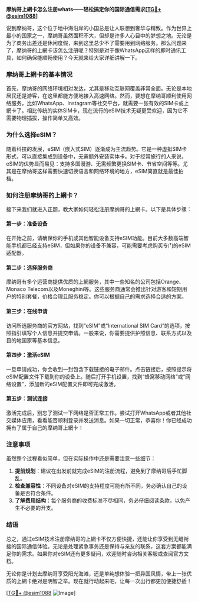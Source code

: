 **摩纳哥上網卡怎么注册whats——轻松搞定你的国际通信需求[[TG💪+ @esim1088](https://t.me/s/esim1088)]**

说到摩纳哥，这个位于地中海沿岸的小国总是让人联想到奢华与精致。作为世界上最小的国家之一，摩纳哥虽然面积不大，但却是许多人心目中的梦想之地。无论是为了商务出差还是休闲度假，来到这里总少不了需要用到网络服务。那么问题来了，摩纳哥的上網卡该怎么注册呢？特别是对于像WhatsApp这样的即时通讯工具，如何确保能顺畅使用？今天就来给大家详细讲解一下。

### **摩纳哥上網卡的基本情况**

首先，摩纳哥的网络环境相对发达，尤其是移动互联网覆盖非常全面。无论是本地居民还是游客，在这里都能方便地接入高速网络。然而，要想在摩纳哥顺利使用网络服务，比如WhatsApp、Instagram等社交平台，就需要一张有效的SIM卡或上網卡了。相比传统的实体SIM卡，现在流行的eSIM技术无疑更受欢迎，因为它不需要物理插拔，操作简单又高效。

### **为什么选择eSIM？**

随着科技的发展，eSIM（嵌入式SIM）逐渐成为主流趋势。它是一种虚拟SIM卡形式，可以直接集成到设备中，无需额外安装实体卡。对于经常旅行的人来说，eSIM的优势显而易见：支持多国漫游、无需频繁更换SIM卡、节省空间等等。尤其是在摩纳哥这样需要快速切换语言和网络环境的地方，eSIM简直就是最佳拍档。

### **如何注册摩纳哥的上網卡？**

接下来我们就进入正题，教大家如何轻松注册摩纳哥的上網卡。以下是具体步骤：

#### **第一步：准备设备**
在开始之前，请确保你的手机或其他智能设备支持eSIM功能。目前大多数高端智能手机都已经支持eSIM，但如果你的设备不兼容，可能需要考虑购买专门的eSIM适配器。

#### **第二步：选择服务商**
摩纳哥有多个运营商提供优质的上網服务，其中一些知名的公司包括Orange、Monaco Telecom以及Moneghini等。这些服务商通常会推出针对游客和短期用户的特别套餐，价格合理且服务稳定。你可以根据自己的需求选择合适的方案。

#### **第三步：在线申请**
访问所选服务商的官方网站，找到“eSIM”或“International SIM Card”的选项，按照指引填写个人信息并提交申请。一般来说，你需要提供护照信息、联系方式以及目的地国家等基本信息。

#### **第四步：激活eSIM**
一旦申请成功，你会收到一封包含下载链接的电子邮件。点击链接后，按照提示将eSIM配置文件下载到你的设备上。随后打开手机设置，找到“蜂窝移动网络”或“网络设置”，添加新的eSIM配置文件即可完成激活。

#### **第五步：测试连接**
激活完成后，别忘了测试一下网络是否正常工作。尝试打开WhatsApp或者其他社交媒体应用，看看能否顺利登录并发送消息。如果一切正常，恭喜你！你已经成功拥有了属于自己的摩纳哥上網卡！

### **注意事项**

虽然整个过程看似简单，但在实际操作中还是需要注意一些细节：

1. **提前规划**：建议在出发前就完成eSIM的注册流程，避免到了摩纳哥后手忙脚乱。
2. **检查兼容性**：不同设备对eSIM的支持程度可能有所不同，务必确认自己的设备是否符合条件。
3. **了解费用结构**：每个服务商的收费标准不尽相同，务必仔细阅读条款，以免产生不必要的开支。

### **结语**

总之，通过eSIM技术注册摩纳哥的上網卡不仅方便快捷，还能让你享受到无缝衔接的国际通信体验。无论是处理紧急事务还是保持与亲友的联系，这套方案都能满足你的需求。如果你对eSIM还有更多疑问，欢迎随时咨询相关客服或查阅官方文档。

无论你是计划去摩纳哥享受阳光海滩，还是单纯想体验一把异国风情，带上一张优质的上網卡绝对是明智之举。现在就行动起来吧，让每一次出行都更加便捷舒适！

[[TG💪+ @esim1088](https://t.me/s/esim1088) ![Image](https://i.postimg.cc/4NQfJmqS/Snipaste-2025-05-13-00-14-12.png)]